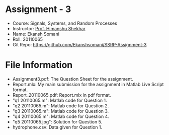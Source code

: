 # Assignment - 3

- Course: Signals, Systems, and Random Processes
- Instructor: [Prof. Himanshu Shekhar](https://iitgn.ac.in/faculty/ee/fac-himanshu)
- Name: Ekansh Somani
- Roll: 20110065
- Git Repo: https://github.com/Ekanshsomani/SSRP-Assignment-3

# File Information

- Assignment3.pdf: The Question Sheet for the assignment.
- Report.mlx: My main submission for the assignment in Matlab Live Script format.
- Report_20110065.pdf: Report.mlx in pdf format.
- "q1 20110065.m": Matlab code for Question 1.
- "q2 20110065.m": Matlab code for Question 2.
- "q3 20110065.m": Matlab code for Question 3.
- "q4 20110065.m": Matlab code for Question 4.
- "q5 20110065.jpg": Solution for Question 5.
- hydrophone.csv: Data given for Question 1.